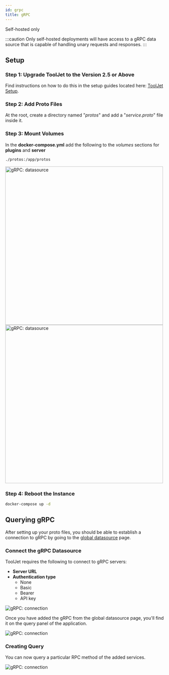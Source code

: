 ```yaml
---
id: grpc
title: gRPC
---
```


<div className='badge badge--primary heading-badge'>Self-hosted only</div>

:::caution
Only self-hosted deployments will have access to a gRPC data source that is capable of handling unary requests and responses.
:::

<div style={{paddingTop:'24px'}}>

## Setup

### Step 1: Upgrade ToolJet to the Version 2.5 or Above

Find instructions on how to do this in the setup guides located here: [ToolJet Setup](/docs/setup/).

### Step 2: Add Proto Files

At the root, create a directory named "*protos*" and add a "*service.proto*" file inside it.


### Step 3: Mount Volumes

In the **docker-compose.yml** add the following to the *volumes* sections for **plugins** and **server**

```bash
./protos:/app/protos
```

<img className="screenshot-full" src="/img/datasource-reference/grpc/proto1.png" alt="gRPC: datasource" width='500' />

<img className="screenshot-full" src="/img/datasource-reference/grpc/proto2.png" alt="gRPC: datasource"  width='500'/>

### Step 4: Reboot the Instance

```bash
docker-compose up -d
```

</div>

<div style={{paddingTop:'24px'}}>

## Querying gRPC

After setting up your proto files, you should be able to establish a connection to gRPC by going to the [global datasource](/docs/data-sources/overview) page.

### Connect the gRPC Datasource

ToolJet requires the following to connect to gRPC servers:

- **Server URL**
- **Authentication type** 
    - None
    - Basic
    - Bearer
    - API key

<div style={{textAlign: 'center'}}>

<img className="screenshot-full" src="/img/datasource-reference/grpc/connection.png" alt="gRPC: connection" />

</div>

Once you have added the gRPC from the global datasource page, you'll find it on the query panel of the application.

<div style={{textAlign: 'center'}}>

<img className="screenshot-full" src="/img/datasource-reference/grpc/grpcgds.png" alt="gRPC: connection" />

</div>

### Creating Query

You can now query a particular RPC method of the added services.

<div style={{textAlign: 'center'}}>

<img className="screenshot-full" src="/img/datasource-reference/grpc/query.png" alt="gRPC: connection" />

</div>

</div>
